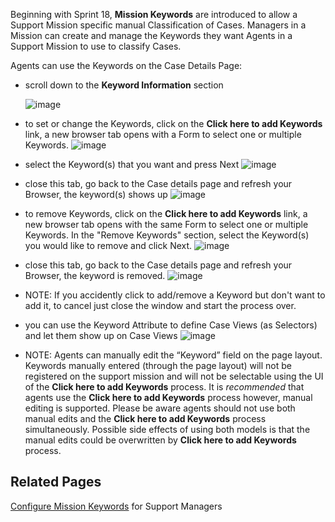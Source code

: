 Beginning with Sprint 18, **Mission Keywords** are introduced to allow a Support Mission specific manual Classification of Cases. Managers in a Mission can create and manage the Keywords they want Agents in a Support Mission to use to classify Cases. 

Agents can use the Keywords on the Case Details Page:
* scroll down to the **Keyword Information** section

  ![image](https://media.github.ibm.com/user/19331/files/213b8ce0-b5a5-11e8-93e3-dc47171a8c43)

* to set or change the Keywords, click on the **Click here to add Keywords** link, a new browser tab opens with a Form to select one or multiple Keywords.
  ![image](https://media.github.ibm.com/user/129961/files/827272ec-b813-11e8-9599-f7c9fb85455d)

* select the Keyword(s) that you want and press Next
  ![image](https://media.github.ibm.com/user/19331/files/9bf8a04e-b5a5-11e8-8958-ab359bc47a33)

* close this tab, go back to the Case details page and refresh your Browser, the keyword(s) shows up
![image](https://media.github.ibm.com/user/129961/files/a9894dc4-b813-11e8-8d36-794dd1f5fa89)

* to remove Keywords, click on the **Click here to add Keywords** link, a new browser tab opens with the same Form to select one or multiple Keywords. In the "Remove Keywords" section, select the Keyword(s) you would like to remove and click Next.
![image](https://media.github.ibm.com/user/129961/files/225c926e-b815-11e8-808d-37e790455f75)

* close this tab, go back to the Case details page and refresh your Browser, the keyword is removed.
![image](https://media.github.ibm.com/user/129961/files/47edd376-b815-11e8-985a-04d2679a6b57)

* NOTE: If you accidently click to add/remove a Keyword but don't want to add it, to cancel just close the window and start the process over. 

* you can use the Keyword Attribute to define Case Views (as Selectors) and let them show up on Case Views
  ![image](https://media.github.ibm.com/user/19331/files/efe57d3a-b5a5-11e8-954f-e7bac8edb7a3)

* NOTE: Agents can manually edit the “Keyword” field on the page layout. Keywords manually entered (through the page layout) will not be registered on the support mission and will not be selectable using the UI of the **Click here to add Keywords** process. It is _recommended_ that agents use the **Click here to add Keywords** process however, manual editing is supported. Please be aware agents should not use both manual edits and the **Click here to add Keywords** process simultaneously. Possible side effects of using both models is that the manual edits could be overwritten by **Click here to add Keywords** process. 


## Related Pages
<a href="/dba-support/DBA-Education/#/DBA-Education/process/management/keywords">Configure Mission Keywords</a> for Support Managers

